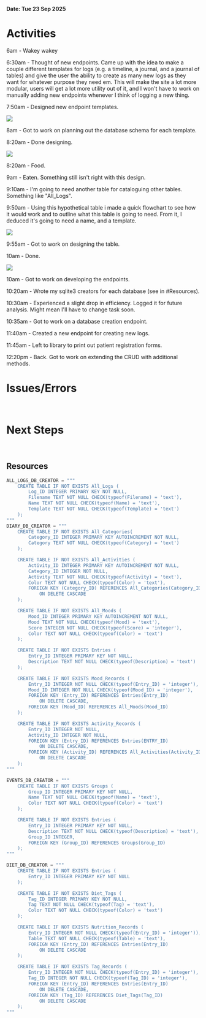 **Date: Tue 23 Sep 2025**<br>

# Activities

6am - Wakey wakey

6:30am - Thought of new endpoints. Came up with the idea to make a couple different templates for logs (e.g. a timeline, a journal, and a journal of tables) and give
 the user the ability to create as many new logs as they want for whatever purpose they need em. This will make the site a lot more modular, users will get a lot more utility out of it, and I won't have to work on manually adding new endpoints whenever I think of logging a new thing.

7:50am - Designed new endpoint templates.

![](../assets/2025-09-23-07-57-50-image.png)

8am - Got to work on planning out the database schema for each template.

8:20am - Done designing.

![](../assets/2025-09-23-08-18-50-image.png)

8:20am - Food.

9am - Eaten. Something still isn't right with this design.

9:10am - I'm going to need another table for cataloguing other tables. Something like "All_Logs".

9:50am - Using this hypothetical table i made a quick flowchart to see how it would work and to outline what this table is going to need. From it, I deduced it's going to need a name, and a template.

![](../assets/2025-09-23-09-51-03-image.png)

9:55am - Got to work on designing the table.

10am - Done.

![](../assets/2025-09-23-10-03-15-image.png)

10am - Got to work on developing the endpoints.

10:20am - Wrote my sqlite3 creators for each database (see in #Resources).

10:30am - Experienced a slight drop in efficiency. Logged it for future analysis. Might mean I'll have to change task soon.

10:35am - Got to work on a database creation endpoint.

11:40am - Created a new endpoint for creating new logs.

11:45am - Left to library to print out patient registration forms.

12:20pm - Back. Got to work on extending the CRUD with additional methods.



# Issues/Errors

<br>

# Next Steps

<br>

## Resources

```python
ALL_LOGS_DB_CREATOR = """
    CREATE TABLE IF NOT EXISTS All_Logs (
        Log_ID INTEGER PRIMARY KEY NOT NULL,
        Filename TEXT NOT NULL CHECK(typeof(Filename) = 'text'),
        Name TEXT NOT NULL CHECK(typeof(Name) = 'text'),
        Template TEXT NOT NULL CHECK(typeof(Template) = 'text')
    );
"""
DIARY_DB_CREATOR = """
    CREATE TABLE IF NOT EXISTS All_Categories(
        Category_ID INTEGER PRIMARY KEY AUTOINCREMENT NOT NULL,
        Category TEXT NOT NULL CHECK(typeof(Category) = 'text')
    );

    CREATE TABLE IF NOT EXISTS All_Activities (
        Activity_ID INTEGER PRIMARY KEY AUTOINCREMENT NOT NULL,
        Category_ID INTEGER NOT NULL,
        Activity TEXT NOT NULL CHECK(typeof(Activity) = 'text'),
        Color TEXT NOT NULL CHECK(typeof(Color) = 'text'),
        FOREIGN KEY (Category_ID) REFERENCES All_Categories(Category_ID)
            ON DELETE CASCADE
    );

    CREATE TABLE IF NOT EXISTS All_Moods (
        Mood_ID INTEGER PRIMARY KEY AUTOINCREMENT NOT NULL,
        Mood TEXT NOT NULL CHECK(typeof(Mood) = 'text'),
        Score INTEGER NOT NULL CHECK(typeof(Score) = 'integer'),
        Color TEXT NOT NULL CHECK(typeof(Color) = 'text')
    );

    CREATE TABLE IF NOT EXISTS Entries (
        Entry_ID INTEGER PRIMARY KEY NOT NULL,
        Description TEXT NOT NULL CHECK(typeof(Description) = 'text')
    );

    CREATE TABLE IF NOT EXISTS Mood_Records (
        Entry_ID INTEGER NOT NULL CHECK(typeof(Entry_ID) = 'integer'),
        Mood_ID INTEGER NOT NULL CHECK(typeof(Mood_ID) = 'integer'),
        FOREIGN KEY (Entry_ID) REFERENCES Entries(Entry_ID)
            ON DELETE CASCADE,
        FOREIGN KEY (Mood_ID) REFERENCES All_Moods(Mood_ID)
    );

    CREATE TABLE IF NOT EXISTS Activity_Records (
        Entry_ID INTEGER NOT NULL,
        Activity_ID INTEGER NOT NULL,
        FOREIGN KEY (Entry_ID) REFERENCES Entries(ENTRY_ID)
            ON DELETE CASCADE,
        FOREIGN KEY (Activity_ID) REFERENCES All_Activities(Activity_ID)
            ON DELETE CASCADE
    );
"""

EVENTS_DB_CREATOR = """    
    CREATE TABLE IF NOT EXISTS Groups (
        Group_ID INTEGER PRIMARY KEY NOT NULL,
        Name TEXT NOT NULL CHECK(typeof(Name) = 'text'),
        Color TEXT NOT NULL CHECK(typeof(Color) = 'text')
    );

    CREATE TABLE IF NOT EXISTS Entries (
        Entry_ID INTEGER PRIMARY KEY NOT NULL,
        Description TEXT NOT NULL CHECK(typeof(Description) = 'text'),
        Group_ID INTEGER,
        FOREIGN KEY (Group_ID) REFERENCES Groups(Group_ID)
    );
"""

DIET_DB_CREATOR = """
    CREATE TABLE IF NOT EXISTS Entries (
        Entry_ID INTEGER PRIMARY KEY NOT NULL
    );

    CREATE TABLE IF NOT EXISTS Diet_Tags (
        Tag_ID INTEGER PRIMARY KEY NOT NULL,
        Tag TEXT NOT NULL CHECK(typeof(Tag) = 'text'),
        Color TEXT NOT NULL CHECK(typeof(Color) = 'text')
    );

    CREATE TABLE IF NOT EXISTS Nutrition_Records (
        Entry_ID INTEGER NOT NULL CHECK(typeof(Entry_ID) = 'integer')),
        Table TEXT NOT NULL CHECK(typeof(Table) = 'text'),
        FOREIGN KEY (Entry_ID) REFERENCES Entries(Entry_ID)
            ON DELETE CASCADE
    );

    CREATE TABLE IF NOT EXISTS Tag_Records (
        Entry_ID INTEGER NOT NULL CHECK(typeof(Entry_ID) = 'integer'),
        Tag_ID INTEGER NOT NULL CHECK(typeof(Tag_ID) = 'integer'),
        FOREIGN KEY (Entry_ID) REFERENCES Entries(Entry_ID)
            ON DELETE CASCADE,
        FOREIGN KEY (Tag_ID) REFERENCES Diet_Tags(Tag_ID)
            ON DELETE CASCADE
    );
"""
```

<br>
